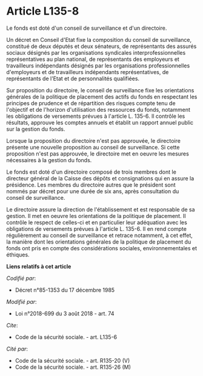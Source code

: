 # Article L135-8

Le fonds est doté d'un conseil de surveillance et d'un directoire.

Un décret en Conseil d'Etat fixe la composition du conseil de surveillance, constitué de deux députés et deux sénateurs, de
représentants des assurés sociaux désignés par les organisations syndicales interprofessionnelles représentatives au plan
national, de représentants des employeurs et travailleurs indépendants désignés par les organisations professionnelles
d'employeurs et de travailleurs indépendants représentatives, de représentants de l'Etat et de personnalités qualifiées.

Sur proposition du directoire, le conseil de surveillance fixe les orientations générales de la politique de placement des
actifs du fonds en respectant les principes de prudence et de répartition des risques compte tenu de l'objectif et de
l'horizon d'utilisation des ressources du fonds, notamment les obligations de versements prévues à l'article L. 135-6. Il
contrôle les résultats, approuve les comptes annuels et établit un rapport annuel public sur la gestion du fonds.

Lorsque la proposition du directoire n'est pas approuvée, le directoire présente une nouvelle proposition au conseil de
surveillance. Si cette proposition n'est pas approuvée, le directoire met en oeuvre les mesures nécessaires à la gestion du
fonds.

Le fonds est doté d'un directoire composé de trois membres dont le directeur général de la Caisse des dépôts et consignations
qui en assure la présidence. Les membres du directoire autres que le président sont nommés par décret pour une durée de six
ans, après consultation du conseil de surveillance.

Le directoire assure la direction de l'établissement et est responsable de sa gestion. Il met en oeuvre les orientations de
la politique de placement. Il contrôle le respect de celles-ci et en particulier leur adéquation avec les obligations de
versements prévues à l'article L. 135-6. Il en rend compte régulièrement au conseil de surveillance et retrace notamment, à
cet effet, la manière dont les orientations générales de la politique de placement du fonds ont pris en compte des
considérations sociales, environnementales et éthiques.

**Liens relatifs à cet article**

_Codifié par_:

  - Décret n°85-1353 du 17 décembre 1985

_Modifié par_:

  - Loi n°2018-699 du 3 août 2018 - art. 74

_Cite_:

  - Code de la sécurité sociale. - art. L135-6

_Cité par_:

  - Code de la sécurité sociale. - art. R135-20 (V)
  - Code de la sécurité sociale. - art. R135-26 (M)
